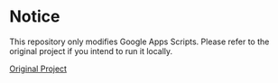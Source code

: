 # Notice
This repository only modifies Google Apps Scripts. Please refer to the original project if you intend to run it locally.

[Original Project](https://github.com/torikushiii/starrail-auto)
